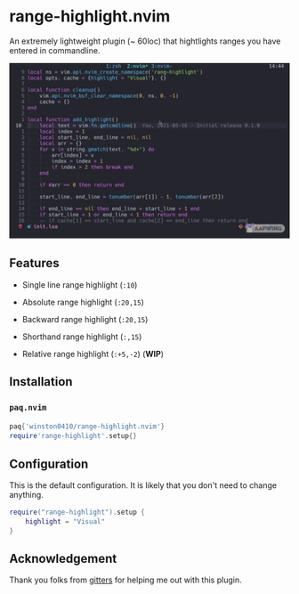 # range-highlight.nvim

An extremely lightweight plugin (~ 60loc) that hightlights ranges you have entered in commandline.

![Demo for using range-highlight](./demo.gif)

## Features

- Single line range highlight (`:10`)

- Absolute range highlight (`:20,15`)

- Backward range highlight (`:20,15`)

- Shorthand range highlight (`:,15`)

- Relative range highlight (`:+5,-2`) (**WIP**)

## Installation

### `paq.nvim`

```lua
paq{'winston0410/range-highlight.nvim'}
require'range-highlight'.setup{}
```

## Configuration

This is the default configuration. It is likely that you don't need to change anything.

```lua
require("range-highlight").setup {
    highlight = "Visual"
}
```

## Acknowledgement

Thank you folks from [gitters](https://gitter.im/neovim/neovim) for helping me out with this plugin.
